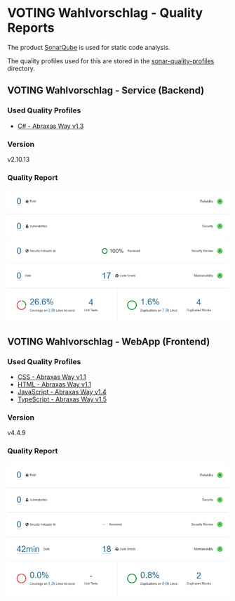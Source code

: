 # VOTING Wahlvorschlag - Quality Reports

The product [SonarQube](https://www.sonarqube.org/) is used for static code analysis.

The quality profiles used for this are stored in the [sonar-quality-profiles](./sonar-quality-profiles/) directory.

## VOTING Wahlvorschlag - Service (Backend)

### Used Quality Profiles

- [C# - Abraxas Way v1.3](./sonar-quality-profiles/CSharp%20Quality%20Profile%20-%20Abraxas%20v1.3.xml)

### Version

v2.10.13

### Quality Report

![SonarQube Report - VOTING Wahlvorschlag - Service](SonarQube%20Report%20-%20VOTING%20Wahlvorschlag%20Service.png)

## VOTING Wahlvorschlag - WebApp (Frontend)

### Used Quality Profiles

- [CSS - Abraxas Way v1.1](./sonar-quality-profiles/CSS%20Quality%20Profile%20-%20Abraxas%20v1.1.xml)
- [HTML - Abraxas Way v1.1](./sonar-quality-profiles/HTML%20Quality%20Profile%20-%20Abraxas%20v1.1.xml)
- [JavaScript - Abraxas Way v1.4](./sonar-quality-profiles/JavaScript%20Quality%20Profile%20-%20Abraxas%20v1.4.xml)
- [TypeScript - Abraxas Way v1.5](./sonar-quality-profiles/TypeScript%20Quality%20Profile%20-%20Abraxas%20v1.5.xml)

### Version

v4.4.9

### Quality Report

![SonarQube Report - VOTING Wahlvorschlag - Frontend](SonarQube%20Report%20-%20VOTING%20Wahlvorschlag%20WebApp.png)
